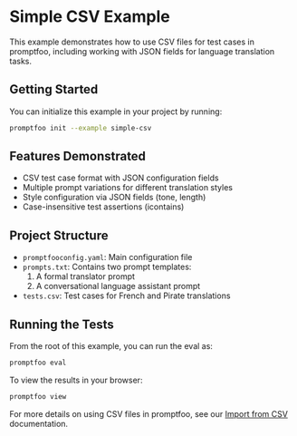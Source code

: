 # Simple CSV Example

This example demonstrates how to use CSV files for test cases in promptfoo, including working with JSON fields for language translation tasks.

## Getting Started

You can initialize this example in your project by running:

```bash
promptfoo init --example simple-csv
```

## Features Demonstrated

- CSV test case format with JSON configuration fields
- Multiple prompt variations for different translation styles
- Style configuration via JSON fields (tone, length)
- Case-insensitive test assertions (icontains)

## Project Structure

- `promptfooconfig.yaml`: Main configuration file
- `prompts.txt`: Contains two prompt templates:
  1. A formal translator prompt
  2. A conversational language assistant prompt
- `tests.csv`: Test cases for French and Pirate translations

## Running the Tests

From the root of this example, you can run the eval as:

```bash
promptfoo eval
```

To view the results in your browser:

```bash
promptfoo view
```

For more details on using CSV files in promptfoo, see our [Import from CSV](https://www.promptfoo.dev/docs/configuration/parameters/#import-from-csv) documentation.
